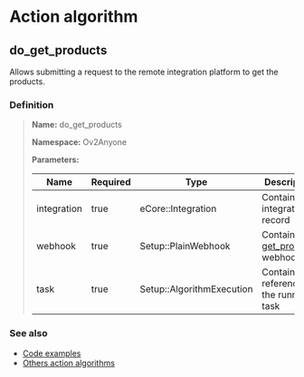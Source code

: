# Action algorithm

## do_get_products

Allows submitting a request to the remote integration platform to get the products.
    
### Definition

> **Name:** do_get_products
> 
> **Namespace:** Ov2Anyone
>
> **Parameters:**
> 
> | Name | Required | Type | Description |
> | ---- | -------- | ---- | ----------- |
> | integration | true | eCore::Integration | Contains integration record |
> | webhook | true | Setup::PlainWebhook | Contains the [get_products](../webhooks/overview?id=get_products) webhook |
> | task | true | Setup::AlgorithmExecution | Contains a reference to the running task |

### See also
* [Code examples](https://cenit.io/algorithm?f[name][40703][o]=is&f[name][40703][v]=do_get_products&f[namespace][40840][o]=starts_with&f[namespace][40840][v]=Ov2)
* [Others action algorithms](overview?id=do_get_products)